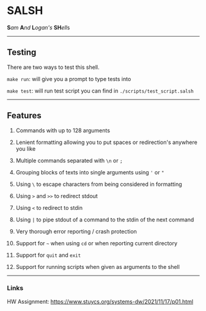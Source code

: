 # SALSH

**S***am* **A***nd* **L***ogan's* **SH***ell*s

---

## Testing

There are two ways to test this shell.

`make run`: will give you a prompt to type tests into

`make test`: will run test script you can find in `./scripts/test_script.salsh`


---

## Features

1. Commands with up to 128 arguments

2. Lenient formatting allowing you to put spaces or redirection's anywhere you like

3. Multiple commands separated with `\n` or `;`

4. Grouping blocks of texts into single arguments using `'` or `"`

5. Using `\` to escape characters from being considered in formatting

6. Using `>` and `>>` to redirect stdout

7. Using `<` to redirect to stdin

8. Using `|` to pipe stdout of a command to the stdin of the next command

9. Very thorough error reporting / crash protection

10. Support for `~` when using `cd` or when reporting current directory

11. Support for `quit` and `exit`

12. Support for running scripts when given as arguments to the shell

---

### Links

HW Assignment: <https://www.stuycs.org/systems-dw/2021/11/17/p01.html>

